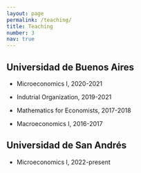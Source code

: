 ```yaml
---
layout: page
permalink: /teaching/
title: Teaching
number: 3
nav: true
---
```


## Universidad de Buenos Aires

* Microeconomics I, 2020-2021

* Indutrial Organization, 2019-2021

* Mathematics for Economists, 2017-2018

* Macroeconomics I, 2016-2017

## Universidad de San Andrés

* Microeconomics I, 2022-present